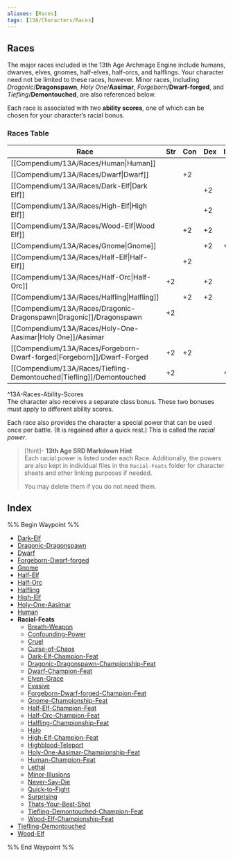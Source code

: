 ```yaml
---
aliases: [Races]
tags: [13A/Characters/Races]
---
```


## Races

The major races included in the 13th Age Archmage Engine include humans, dwarves, elves, gnomes, half-elves, half-orcs, and halflings. Your character need not be limited to these races, however. Minor races, including *Dragonic*/**Dragonspawn**, *Holy One*/**Aasimar**, *Forgeborn*/**Dwarf-forged**, and *Tiefling*/**Demontouched**, are also referenced below.

Each race is associated with two **ability scores**, one of which can be chosen for your character’s racial bonus.

### Races Table

| **Race**               | **Str** | **Con** | **Dex** | **Int** | **Wis** | **Cha** | **Any** |
|------------------------|---------|---------|---------|---------|---------|---------|---------|
| [[Compendium/13A/Races/Human\|Human]]                  |         |         |         |         |         |         | +2      |
| [[Compendium/13A/Races/Dwarf\|Dwarf]]                  |         | +2      |         |         | +2      |         |         |
| [[Compendium/13A/Races/Dark-Elf\|Dark Elf]]               |         |         | +2      |         |         | +2      |         |
| [[Compendium/13A/Races/High-Elf\|High Elf]]               |         |         | +2      |         | +2      |         |         |
| [[Compendium/13A/Races/Wood-Elf\|Wood Elf]]               |         | +2      | +2      |         |         |         |         |
| [[Compendium/13A/Races/Gnome\|Gnome]]                  |         |         | +2      | +2      |         |         |         |
| [[Compendium/13A/Races/Half-Elf\|Half-Elf]]               |         | +2      |         |         |         | +2      |         |
| [[Compendium/13A/Races/Half-Orc\|Half-Orc]]               | +2      |         | +2      |         |         |         |         |
| [[Compendium/13A/Races/Halfling\|Halfling]]               |         | +2      | +2      |         |         |         |         |
| [[Compendium/13A/Races/Dragonic-Dragonspawn\|Dragonic]]\/Dragonspawn  | +2      |         |         |         |         | +2      |         |
| [[Compendium/13A/Races/Holy-One-Aasimar\|Holy One]]/Aasimar      |         |         |         |         | +2      | +2      |         |
| [[Compendium/13A/Races/Forgeborn-Dwarf-forged\|Forgeborn]]/Dwarf-Forged | +2      | +2      |         |         |         |         |         |
| [[Compendium/13A/Races/Tiefling-Demontouched\|Tiefling]]/Demontouched  | +2      |         |         | +2      |         |         |         |    
^13A-Races-Ability-Scores  
The character also receives a separate class bonus. These two bonuses must apply to different ability scores.

Each race also provides the character a special power that can be used once per battle. (It is regained after a quick rest.) This is called the *racial power*.

> [!hint]- **13th Age SRD Markdown Hint**  
> Each racial power is listed under each Race. Additionally, the powers are also kept in individual files in the `Racial-Feats` folder for character sheets and other linking purposes if needed.
>
> You may delete them if you do not need them.

## Index

%% Begin Waypoint %%
- [Dark-Elf](Compendium/13A/Races/Dark-Elf.md)
- [Dragonic-Dragonspawn](Compendium/13A/Races/Dragonic-Dragonspawn.md)
- [Dwarf](Compendium/13A/Races/Dwarf.md)
- [Forgeborn-Dwarf-forged](Compendium/13A/Races/Forgeborn-Dwarf-forged.md)
- [Gnome](Compendium/13A/Races/Gnome.md)
- [Half-Elf](Compendium/13A/Races/Half-Elf.md)
- [Half-Orc](Compendium/13A/Races/Half-Orc.md)
- [Halfling](Compendium/13A/Races/Halfling.md)
- [High-Elf](Compendium/13A/Races/High-Elf.md)
- [Holy-One-Aasimar](Compendium/13A/Races/Holy-One-Aasimar.md)
- [Human](Compendium/13A/Races/Human.md)
- **Racial-Feats**
	- [Breath-Weapon](Compendium/13A/Races/Racial-Feats/Breath-Weapon.md)
	- [Confounding-Power](Compendium/13A/Races/Racial-Feats/Confounding-Power.md)
	- [Cruel](Compendium/13A/Races/Racial-Feats/Cruel.md)
	- [Curse-of-Chaos](Compendium/13A/Races/Racial-Feats/Curse-of-Chaos.md)
	- [Dark-Elf-Champion-Feat](Compendium/13A/Races/Racial-Feats/Dark-Elf-Champion-Feat.md)
	- [Dragonic-Dragonspawn-Championship-Feat](Compendium/13A/Races/Racial-Feats/Dragonic-Dragonspawn-Championship-Feat.md)
	- [Dwarf-Champion-Feat](Compendium/13A/Races/Racial-Feats/Dwarf-Champion-Feat.md)
	- [Elven-Grace](Compendium/13A/Races/Racial-Feats/Elven-Grace.md)
	- [Evasive](Compendium/13A/Races/Racial-Feats/Evasive.md)
	- [Forgeborn-Dwarf-forged-Champion-Feat](Compendium/13A/Races/Racial-Feats/Forgeborn-Dwarf-forged-Champion-Feat.md)
	- [Gnome-Championship-Feat](Compendium/13A/Races/Racial-Feats/Gnome-Championship-Feat.md)
	- [Half-Elf-Champion-Feat](Compendium/13A/Races/Racial-Feats/Half-Elf-Champion-Feat.md)
	- [Half-Orc-Champion-Feat](Compendium/13A/Races/Racial-Feats/Half-Orc-Champion-Feat.md)
	- [Halfling-Championship-Feat](Compendium/13A/Races/Racial-Feats/Halfling-Championship-Feat.md)
	- [Halo](Compendium/13A/Races/Racial-Feats/Halo.md)
	- [High-Elf-Champion-Feat](Compendium/13A/Races/Racial-Feats/High-Elf-Champion-Feat.md)
	- [Highblood-Teleport](Compendium/13A/Races/Racial-Feats/Highblood-Teleport.md)
	- [Holy-One-Aasimar-Championship-Feat](Compendium/13A/Races/Racial-Feats/Holy-One-Aasimar-Championship-Feat.md)
	- [Human-Champion-Feat](Compendium/13A/Races/Racial-Feats/Human-Champion-Feat.md)
	- [Lethal](Compendium/13A/Races/Racial-Feats/Lethal.md)
	- [Minor-Illusions](Compendium/13A/Races/Racial-Feats/Minor-Illusions.md)
	- [Never-Say-Die](Compendium/13A/Races/Racial-Feats/Never-Say-Die.md)
	- [Quick-to-Fight](Compendium/13A/Races/Racial-Feats/Quick-to-Fight.md)
	- [Surprising](Compendium/13A/Races/Racial-Feats/Surprising.md)
	- [Thats-Your-Best-Shot](Compendium/13A/Races/Racial-Feats/Thats-Your-Best-Shot.md)
	- [Tiefling-Demontouched-Champion-Feat](Compendium/13A/Races/Racial-Feats/Tiefling-Demontouched-Champion-Feat.md)
	- [Wood-Elf-Championship-Feat](Compendium/13A/Races/Racial-Feats/Wood-Elf-Championship-Feat.md)
- [Tiefling-Demontouched](Compendium/13A/Races/Tiefling-Demontouched.md)
- [Wood-Elf](Compendium/13A/Races/Wood-Elf.md)

%% End Waypoint %%
